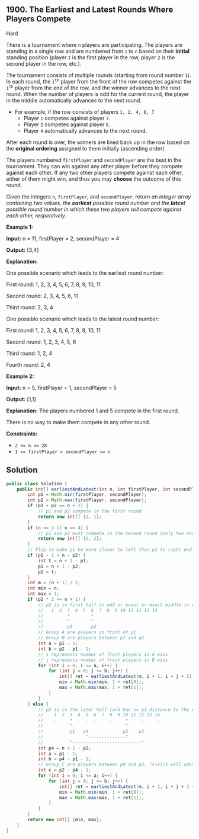 ## 1900\. The Earliest and Latest Rounds Where Players Compete

Hard

There is a tournament where `n` players are participating. The players are standing in a single row and are numbered from `1` to `n` based on their **initial** standing position (player `1` is the first player in the row, player `2` is the second player in the row, etc.).

The tournament consists of multiple rounds (starting from round number `1`). In each round, the <code>i<sup>th</sup></code> player from the front of the row competes against the <code>i<sup>th</sup></code> player from the end of the row, and the winner advances to the next round. When the number of players is odd for the current round, the player in the middle automatically advances to the next round.

*   For example, if the row consists of players `1, 2, 4, 6, 7`
    *   Player `1` competes against player `7`.
    *   Player `2` competes against player `6`.
    *   Player `4` automatically advances to the next round.

After each round is over, the winners are lined back up in the row based on the **original ordering** assigned to them initially (ascending order).

The players numbered `firstPlayer` and `secondPlayer` are the best in the tournament. They can win against any other player before they compete against each other. If any two other players compete against each other, either of them might win, and thus you may **choose** the outcome of this round.

Given the integers `n`, `firstPlayer`, and `secondPlayer`, return _an integer array containing two values, the **earliest** possible round number and the **latest** possible round number in which these two players will compete against each other, respectively_.

**Example 1:**

**Input:** n = 11, firstPlayer = 2, secondPlayer = 4

**Output:** [3,4]

**Explanation:**

One possible scenario which leads to the earliest round number:

First round: 1, 2, 3, 4, 5, 6, 7, 8, 9, 10, 11

Second round: 2, 3, 4, 5, 6, 11

Third round: 2, 3, 4

One possible scenario which leads to the latest round number:

First round: 1, 2, 3, 4, 5, 6, 7, 8, 9, 10, 11

Second round: 1, 2, 3, 4, 5, 6

Third round: 1, 2, 4

Fourth round: 2, 4 

**Example 2:**

**Input:** n = 5, firstPlayer = 1, secondPlayer = 5

**Output:** [1,1]

**Explanation:** The players numbered 1 and 5 compete in the first round.

There is no way to make them compete in any other round. 

**Constraints:**

*   `2 <= n <= 28`
*   `1 <= firstPlayer < secondPlayer <= n`

## Solution

```java
public class Solution {
    public int[] earliestAndLatest(int n, int firstPlayer, int secondPlayer) {
        int p1 = Math.min(firstPlayer, secondPlayer);
        int p2 = Math.max(firstPlayer, secondPlayer);
        if (p1 + p2 == n + 1) {
            // p1 and p2 compete in the first round
            return new int[] {1, 1};
        }
        if (n == 3 || n == 4) {
            // p1 and p2 must compete in the second round (only two rounds).
            return new int[] {2, 2};
        }
        // Flip to make p1 be more closer to left than p2 to right end for convenience
        if (p1 - 1 > n - p2) {
            int t = n + 1 - p1;
            p1 = n + 1 - p2;
            p2 = t;
        }
        int m = (n + 1) / 2;
        int min = n;
        int max = 1;
        if (p2 * 2 <= n + 1) {
            // p2 is in first half (n odd or even) or exact middle (n odd)
            //   1  2  3  4  5  6  7  8  9 10 11 12 13 14
            //   .  .  *  .  .  *  .  .  .  .  .  .  .  .
            //         ^        ^
            //         p1       p2
            // Group A are players in front of p1
            // Group B are players between p1 and p2
            int a = p1 - 1;
            int b = p2 - p1 - 1;
            // i represents number of front players in A wins
            // j represents number of front players in B wins
            for (int i = 0; i <= a; i++) {
                for (int j = 0; j <= b; j++) {
                    int[] ret = earliestAndLatest(m, i + 1, i + j + 2);
                    min = Math.min(min, 1 + ret[0]);
                    max = Math.max(max, 1 + ret[1]);
                }
            }
        } else {
            // p2 is in the later half (and has >= p1 distance to the end)
            //    1  2  3  4  5  6  7  8  9 10 11 12 13 14
            //    .  .  *  .  .  .  .  .  .  *  .  .  .  .
            //          ^                    ^
            //          p1   p4             p2    p3
            //                ^--------------^
            //          ^--------------------------^
            int p4 = n + 1 - p2;
            int a = p1 - 1;
            int b = p4 - p1 - 1;
            // Group C are players between p4 and p2, (c+1)/2 will advance to next round.
            int c = p2 - p4 - 1;
            for (int i = 0; i <= a; i++) {
                for (int j = 0; j <= b; j++) {
                    int[] ret = earliestAndLatest(m, i + 1, i + j + 1 + (c + 1) / 2 + 1);
                    min = Math.min(min, 1 + ret[0]);
                    max = Math.max(max, 1 + ret[1]);
                }
            }
        }
        return new int[] {min, max};
    }
}
```
